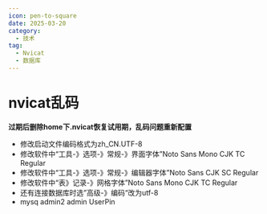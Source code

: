 ```yaml
---
icon: pen-to-square
date: 2025-03-20
category:
  - 技术
tag:
  - Nvicat
  - 数据库
---
```



# nvicat乱码
**过期后删除home下.nvicat恢复试用期，乱码问题重新配置**
- 修改启动文件编码格式为zh_CN.UTF-8
- 修改软件中“工具-》选项-》常规-》界面字体”Noto Sans Mono CJK TC Regular
- 修改软件中“工具-》选项-》常规-》编辑器字体”Noto Sans CJK SC Regular
- 修改软件中“表》记录-》网格字体”Noto Sans Mono CJK TC Regular
- 还有连接数据库时选”高级-》编码“改为utf-8
- mysq  admin2 admin UserPin
